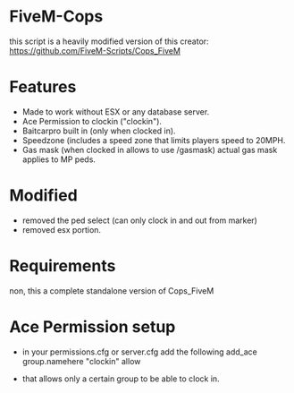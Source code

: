# FiveM-Cops
this script is a heavily modified version of this creator: https://github.com/FiveM-Scripts/Cops_FiveM

# Features
- Made to work without ESX or any database server.
- Ace Permission to clockin ("clockin").
- Baitcarpro built in (only when clocked in).
- Speedzone (includes a speed zone that limits players speed to 20MPH.
- Gas mask (when clocked in allows to use /gasmask) actual gas mask applies to MP peds.

# Modified
- removed the ped select (can only clock in and out from marker)
- removed esx portion.

# Requirements
non, this a complete standalone version of Cops_FiveM

# Ace Permission setup
- in your permissions.cfg or server.cfg add the following
add_ace group.namehere "clockin" allow

- that allows only a certain group to be able to clock in.
